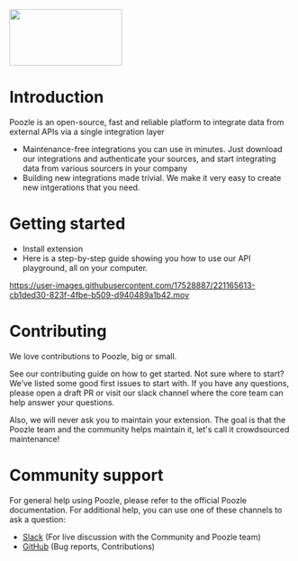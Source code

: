 <img src="https://user-images.githubusercontent.com/17528887/221166175-706c5ce3-756e-49b5-985b-1dc5bf40b8e1.svg" width="200" height="100" />

# Introduction

Poozle is an open-source, fast and reliable platform to integrate data from external APIs via a single integration layer

- Maintenance-free integrations you can use in minutes. Just download our integrations and authenticate your sources, and start integrating data from various sourcers in your company
- Building new integrations made trivial. We make it very easy to create new intgerations that you need.

# Getting started
- Install extension
- Here is a step-by-step guide showing you how to use our API playground, all on your computer.


https://user-images.githubusercontent.com/17528887/221165613-cb1ded30-823f-4fbe-b509-d940489a1b42.mov



# Contributing
We love contributions to Poozle, big or small.

See our contributing guide on how to get started. Not sure where to start? We’ve listed some good first issues to start with. If you have any questions, please open a draft PR or visit our slack channel where the core team can help answer your questions.

Also, we will never ask you to maintain your extension. The goal is that the Poozle team and the community helps maintain it, let's call it crowdsourced maintenance!

# Community support
For general help using Poozle, please refer to the official Poozle documentation. For additional help, you can use one of these channels to ask a question:

- [Slack](https://join.slack.com/t/poozleworkspace/shared_invite/zt-1guq9l7i9-FUiXfhK0IRliaz30AnIa_w) (For live discussion with the Community and Poozle team)
- [GitHub](https://github.com/poozlehq/poozle) (Bug reports, Contributions)
